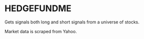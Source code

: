 # HEDGEFUNDME

Gets signals both long and short signals from a universe of stocks. 

Market data is scraped from Yahoo.
